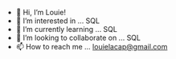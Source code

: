 - 👋 Hi, I’m Louie!
- 👀 I’m interested in ... SQL
- 🌱 I’m currently learning ... SQL
- 💞️ I’m looking to collaborate on ... SQL
- 📫 How to reach me ... louielacap@gmail.com

<!---
louieglacap/louieglacap is a ✨ special ✨ repository because its `README.md` (this file) appears on your GitHub profile.
You can click the Preview link to take a look at your changes.
--->
